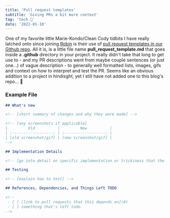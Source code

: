 ```yaml
---
title: 'Pull request templates'
subtitle: 'Giving PRs a bit more context'
tag: 'tech 🤖'
date: '2022-01-10'
---
```


One of my favorite little Marie-Kondo/Clean Cody tidbits I have really latched onto since joining [Robin](https://robinpowered.com/) is their use of [pull request templates in our Github repo](https://docs.github.com/en/communities/using-templates-to-encourage-useful-issues-and-pull-requests/creating-a-pull-request-template-for-your-repository). All it is, is a little file name **pull_request_template.md** that goes inside a **.github** directory in your project. It really didn't take that long to get use to - and my PR descriptions went from maybe couple sentences (or just one...) of vague description - to generally well formatted lists, images, gifs and context on how to interpret and test the PR. Seems like an obvious addition to a project in hindisght, yet I still have not added one to this blog's repo... 🤦

### Example File

```md
## What's new

<!-- [short summary of changes and why they were made] -->

<!-- [any screenshots if applicable]
|         Old          |         New          |
| :------------------: | :------------------: |
| [old screenshot/gif] | [new screenshot/gif] |
-->

## Implementation Details

<!-- [go into detail on specific implementation or trickiness that the review should know about, if applicable] -->

## Testing

<!-- [explain how to test] -->

## References, Dependencies, and Things Left TODO

<!--
 - [ ] [link to pull requests that this depends on](#)
 - [ ] something that's left todo.
-->
```
